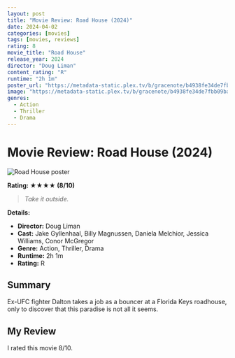 ```yaml
---
layout: post
title: "Movie Review: Road House (2024)"
date: 2024-04-02
categories: [movies]
tags: [movies, reviews]
rating: 8
movie_title: "Road House"
release_year: 2024
director: "Doug Liman"
content_rating: "R"
runtime: "2h 1m"
poster_url: "https://metadata-static.plex.tv/b/gracenote/b4938fe34de7fbb09ba44af1b851af0a.jpg"
image: "https://metadata-static.plex.tv/b/gracenote/b4938fe34de7fbb09ba44af1b851af0a.jpg"
genres: 
  - Action
  - Thriller
  - Drama
---
```


# Movie Review: Road House (2024)


<div class="movie-poster">
  <img src="https://metadata-static.plex.tv/b/gracenote/b4938fe34de7fbb09ba44af1b851af0a.jpg" alt="Road House poster" />
</div>


**Rating: ★★★★ (8/10)**


> *Take it outside.*


**Details:**
- **Director:** Doug Liman
- **Cast:** Jake Gyllenhaal, Billy Magnussen, Daniela Melchior, Jessica Williams, Conor McGregor
- **Genre:** Action, Thriller, Drama
- **Runtime:** 2h 1m
- **Rating:** R

## Summary

Ex-UFC fighter Dalton takes a job as a bouncer at a Florida Keys roadhouse, only to discover that this paradise is not all it seems.

## My Review

I rated this movie 8/10.


